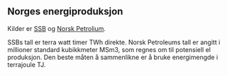 ## Norges energiproduksjon

Kilder er 
[SSB](https://www.ssb.no/energi-og-industri/energi/statistikk/elektrisitet) og
[Norsk Petrolium](https://www.norskpetroleum.no/fakta/historisk-produksjon/#arlig).  
 
SSBs tall er terra watt timer TWh direkte. 
Norsk Petroleums tall er angitt i millioner standard kubikkmeter MSm3,
som regnes om til potensiell el produksjon.
Den beste måten å sammenlikne er å bruke energimengde i terrajoule TJ.


